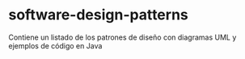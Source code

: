 # software-design-patterns
Contiene un listado de los patrones de diseño con diagramas UML y ejemplos de código en Java
